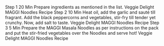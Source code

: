 Step 1
20 Min
Prepare ingredients as mentioned in the list. Veggie Delight MAGGI Noodles Recipe
Step 2
10 Min
Heat oil, add the garlic and sauté till fragrant. Add the black peppercorns and vegetables, stir-fry till tender yet crunchy. Now, add salt to taste. Veggie Delight MAGGI Noodles Recipe
Step 3
5 Min
Prepare the MAGGI Masala Noodles as per instructions on the pack and put the stir-fried vegetables over the Noodles and serve hot! Veggie Delight MAGGI Noodles Recipe